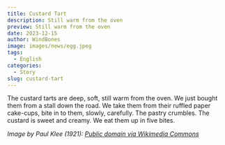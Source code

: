 ```yaml
---
title: Custard Tart
description: Still warm from the oven
preview: Still warm from the oven
date: 2023-12-15
author: WindBones
image: images/news/egg.jpeg
tags:
  - English
categories:
  - Story
slug: custard-tart
---
```

The custard tarts are deep, soft, still warm from the oven. We just bought them from a stall down the road.  We take them from their ruffled paper cake-cups, bite in to them, slowly, carefully. The pastry crumbles. The custard is sweet and creamy. We eat them up in five bites.

*Image by Paul Klee (1921): [Public domain via Wikimedia Commons](https://commons.wikimedia.org/wiki/File:Where_the_Eggs_and_the_Good_Roast_Come_From_MET_DT5836.jpg)*
